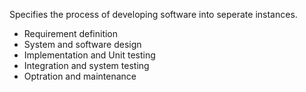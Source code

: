 Specifies the process of developing software into seperate instances. 
 * Requirement definition
 * System and software design
 * Implementation and Unit testing
 * Integration and system testing
 * Optration and maintenance